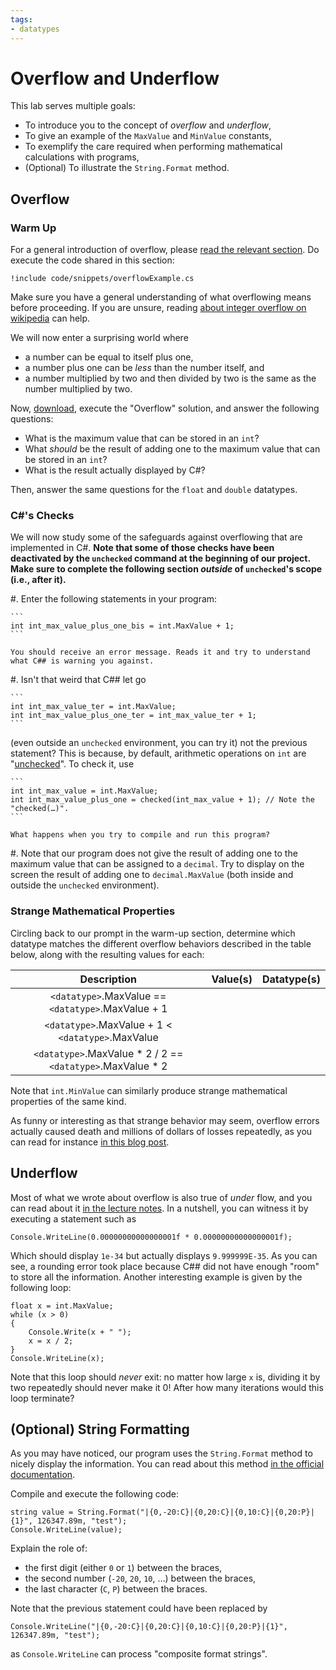 ```yaml
---
tags:
- datatypes
---
```


#  Overflow and Underflow


This lab serves multiple goals:

- To introduce you to the concept of _overflow_ and _underflow_,
- To give an example of the `MaxValue` and `MinValue` constants,
- To exemplify the care required when performing mathematical calculations with programs,
- (Optional) To illustrate the `String.Format` method.

## Overflow

### Warm Up

For a general introduction of overflow, please [read the relevant section](https://princomp.github.io/book.html#overflow).
Do execute the code shared in this section:

```
!include code/snippets/overflowExample.cs
```
    
Make sure you have a general understanding of what overflowing means before proceeding.
If you are unsure, reading [about integer overflow on wikipedia](https://www.wikiwand.com/en/Integer_overflow) can help.

We will now enter a surprising world where

- a number can be equal to itself plus one,
- a number plus one can be _less_ than the number itself, and
- a number multiplied by two and then divided by two is the same as the number multiplied by two.

Now, [download](./code/projects/Overflow.zip), execute the "Overflow" solution, and answer the following questions:

- What is the maximum value that can be stored in an `int`?
- What _should_ be the result of adding one to the maximum value that can be stored in an `int`?
- What is the result actually displayed by C#?

Then, answer the same questions for the `float` and `double` datatypes.

### C#'s Checks

We will now study some of the safeguards against overflowing that are implemented in C#.
**Note that some of those checks have been deactivated by the `unchecked` command at the beginning of our project. Make sure to complete the following section _outside_ of `unchecked`'s scope (i.e., after it).**

#.  Enter the following statements in your program:

    ```
    int int_max_value_plus_one_bis = int.MaxValue + 1;
    ```
    
    You should receive an error message. Reads it and try to understand what C## is warning you against. 
   
#. Isn't that weird that C## let go 
    
    ```
    int int_max_value_ter = int.MaxValue;
    int int_max_value_plus_one_ter = int_max_value_ter + 1;
    ```
   
   (even outside an `unchecked` environment, you can try it) not the previous statement? This is because, by default, arithmetic operations on `int` are "[unchecked](https://learn.microsoft.com/en-us/dotnet/csharp/language-reference/statements/checked-and-unchecked)". To check it, use 
   
    ```
    int int_max_value = int.MaxValue; 
    int int_max_value_plus_one = checked(int_max_value + 1); // Note the "checked(…)".
    ```
    
    What happens when you try to compile and run this program?
    
#. Note that our program does not give the result of adding one to the maximum value that can be assigned to a `decimal`. Try to display on the screen the result of adding one to `decimal.MaxValue` (both inside and outside the `unchecked` environment).

### Strange Mathematical Properties

Circling back to our prompt in the warm-up section, determine which datatype matches the different overflow behaviors described in the table below, along with the resulting values for each:

| Description                                                | Value(s) | Datatype(s) |
|:----------------------------------------------------------:|:--------:|:-----------:|
| `<datatype>`.MaxValue == `<datatype>`.MaxValue + 1         |          |             |
| `<datatype>`.MaxValue + 1 < `<datatype>`.MaxValue          |          |             |
| `<datatype>`.MaxValue * 2 / 2 == `<datatype>`.MaxValue * 2 |          |             |

Note that `int.MinValue` can similarly produce strange mathematical properties of the same kind.

As funny or interesting as that strange behavior may seem, overflow errors actually caused death and millions of dollars of losses repeatedly, as you can read for instance [in this blog post](https://medium.com/@jollyfish/integer-overflow-underflow-and-floating-point-imprecision-6ba869a99033#73a3).

## Underflow

Most of what we wrote about overflow is also true of _under_ flow, and you can read about it [in the lecture notes](https://princomp.github.io/book.html#underflow).
In a nutshell, you can witness it by executing a statement such as

```
Console.WriteLine(0.00000000000000001f * 0.00000000000000001f);
```

Which should display `1e-34` but actually displays `9.999999E-35`. As you can see, a rounding error took place because C## did not have enough "room" to store all the information.
Another interesting example is given by the following loop:

```
float x = int.MaxValue;
while (x > 0)
{
    Console.Write(x + " ");
    x = x / 2;
}
Console.WriteLine(x);
```

Note that this loop should _never_ exit: no matter how large `x` is, dividing it by two repeatedly should never make it $0$!
After how many iterations would this loop terminate?

## (Optional) String Formatting

As you may have noticed, our program uses the `String.Format` method to nicely display the information.
You can read about this method [in the official documentation](https://learn.microsoft.com/en-us/dotnet/api/system.string.format?view=net-7.0#the-format-method-in-brief).

Compile and execute the following code:

```
string value = String.Format("|{0,-20:C}|{0,20:C}|{0,10:C}|{0,20:P}|{1}", 126347.89m, "test");
Console.WriteLine(value);
```

Explain the role of:

- the first digit (either `0` or `1`) between the braces,
- the second number (`-20`, `20`, `10`, …) between the braces,
- the last character (`C`, `P`) between the braces.

Note that the previous statement could have been replaced by

```
Console.WriteLine("|{0,-20:C}|{0,20:C}|{0,10:C}|{0,20:P}|{1}", 126347.89m, "test");
```

as `Console.WriteLine` can process "composite format strings".
